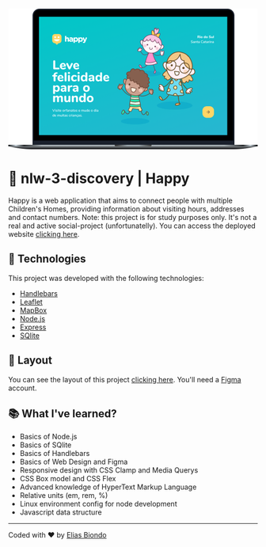 ![](https://github.com/rocketseat-education/nlw-03-discovery/raw/main/.github/happy.png)

# 👦 nlw-3-discovery | Happy 
Happy is a web application that aims to connect people with multiple Children's Homes, providing information about visiting hours, addresses and contact numbers. Note: this project is for study purposes only. It's not a real and active social-project (unfortunatelly). You can access the deployed website  [clicking here](https://nlw-3-discovery.herokuapp.com/).

## 🚀 Technologies
This project was developed with the following technologies:

 - [Handlebars](https://handlebarsjs.com/)
 - [Leaflet](https://leafletjs.com/)
 - [MapBox](https://www.mapbox.com/)
 - [Node.js](https://nodejs.org/en/)
 - [Express](https://expressjs.com/pt-br/)
 - [SQlite](https://www.sqlite.org/index.html)

## :pushpin: Layout
You can see the layout of this project [clicking here](https://www.figma.com/file/mDEbnoojksG4w8sOxmudh3/Happy-Web?node-id=0%3A1). You'll need a [Figma](https://www.figma.com/) account.

## 📚 What I've learned?
- Basics of Node.js
- Basics of SQlite
- Basics of Handlebars
- Basics of Web Design and Figma
- Responsive design with CSS Clamp and Media Querys
- CSS Box model and CSS Flex
-  Advanced knowledge of HyperText Markup Language
- Relative units (em, rem, %)
- Linux environment config for node development
- Javascript data structure
___
Coded with :heart: by [Elias Biondo](https://github.com/eliasbiondo)
